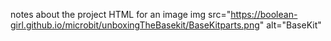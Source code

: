 notes about the project
HTML for an image 
 img src="https://boolean-girl.github.io/microbit/unboxingTheBasekit/BaseKitparts.png" alt="BaseKit"
